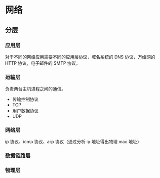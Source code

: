 # 网络

## 分层

### 应用层

对于不同的网络应用需要不同的应用层协议，域名系统的 DNS 协议，万维网的 HTTP 协议，电子邮件的 SMTP 协议。

### 运输层

负责两台主机进程之间的通信。

- 传输控制协议
- TCP
- 用户数据协议
- UDP

### 网络层

ip 协议、icmp 协议、arp 协议（通过分析 ip 地址得出物理 mac 地址）

### 数据链路层

### 物理层
